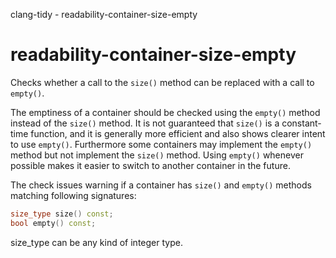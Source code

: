 clang-tidy - readability-container-size-empty

</div>

# readability-container-size-empty

Checks whether a call to the `size()` method can be replaced with a call
to `empty()`.

The emptiness of a container should be checked using the `empty()`
method instead of the `size()` method. It is not guaranteed that
`size()` is a constant-time function, and it is generally more efficient
and also shows clearer intent to use `empty()`. Furthermore some
containers may implement the `empty()` method but not implement the
`size()` method. Using `empty()` whenever possible makes it easier to
switch to another container in the future.

The check issues warning if a container has `size()` and `empty()`
methods matching following signatures:

``` c++
size_type size() const;
bool empty() const;
```

<span class="title-ref">size_type</span> can be any kind of integer
type.
